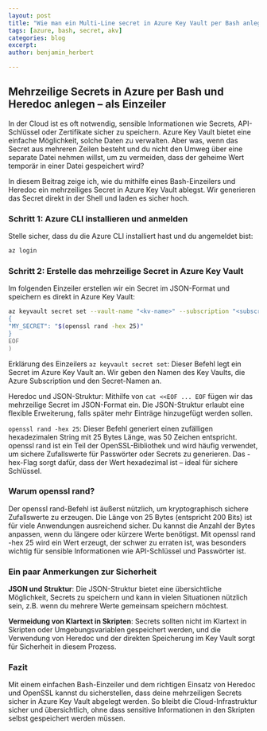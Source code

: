 ```yaml
---
layout: post
title: "Wie man ein Multi-Line secret in Azure Key Vault per Bash anlegt"
tags: [azure, bash, secret, akv]
categories: blog
excerpt:
author: benjamin_herbert

---
```


## Mehrzeilige Secrets in Azure per Bash und Heredoc anlegen – als Einzeiler
In der Cloud ist es oft notwendig, sensible Informationen wie Secrets, API-Schlüssel oder Zertifikate sicher zu speichern. Azure Key Vault bietet eine einfache Möglichkeit, solche Daten zu verwalten. Aber was, wenn das Secret aus mehreren Zeilen besteht und du nicht den Umweg über eine separate Datei nehmen willst, um zu vermeiden, dass der geheime Wert temporär in einer Datei gespeichert wird?

In diesem Beitrag zeige ich, wie du mithilfe eines Bash-Einzeilers und Heredoc ein mehrzeiliges Secret in Azure Key Vault ablegst. Wir generieren das Secret direkt in der Shell und laden es sicher hoch.

### Schritt 1: Azure CLI installieren und anmelden
Stelle sicher, dass du die Azure CLI installiert hast und du angemeldet bist:

```bash
az login
```

### Schritt 2: Erstelle das mehrzeilige Secret in Azure Key Vault
Im folgenden Einzeiler erstellen wir ein Secret im JSON-Format und speichern es direkt in Azure Key Vault:

```bash
az keyvault secret set --vault-name "<kv-name>" --subscription "<subscription>" --name "<secret-name>" --file <(cat <<EOF
{
"MY_SECRET": "$(openssl rand -hex 25)"
}
EOF
)
```

Erklärung des Einzeilers
`az keyvault secret set`: Dieser Befehl legt ein Secret im Azure Key Vault an. Wir geben den Namen des Key Vaults, 
die Azure Subscription und den Secret-Namen an.

Heredoc und JSON-Struktur: Mithilfe von `cat <<EOF ... EOF` fügen wir das mehrzeilige Secret im JSON-Format ein. Die JSON-Struktur erlaubt eine flexible Erweiterung, falls später mehr Einträge hinzugefügt werden sollen.

`openssl rand -hex 25`: Dieser Befehl generiert einen zufälligen hexadezimalen String mit 25 Bytes Länge, was 50 Zeichen entspricht. openssl rand ist ein Teil der OpenSSL-Bibliothek und wird häufig verwendet, um sichere Zufallswerte für Passwörter oder Secrets zu generieren. Das -hex-Flag sorgt dafür, dass der Wert hexadezimal ist – ideal für sichere Schlüssel.

### Warum openssl rand?

Der openssl rand-Befehl ist äußerst nützlich, um kryptographisch sichere Zufallswerte zu erzeugen. Die Länge von 25 Bytes (entspricht 200 Bits) ist für viele Anwendungen ausreichend sicher. Du kannst die Anzahl der Bytes anpassen, wenn du längere oder kürzere Werte benötigst. Mit openssl rand -hex 25 wird ein Wert erzeugt, der schwer zu erraten ist, was besonders wichtig für sensible Informationen wie API-Schlüssel und Passwörter ist.

### Ein paar Anmerkungen zur Sicherheit

**JSON und Struktur**: Die JSON-Struktur bietet eine übersichtliche Möglichkeit, Secrets zu speichern und kann in vielen Situationen nützlich sein, z.B. wenn du mehrere Werte gemeinsam speichern möchtest.


**Vermeidung von Klartext in Skripten**: Secrets sollten nicht im Klartext in Skripten oder Umgebungsvariablen gespeichert werden, und die Verwendung von Heredoc und der direkten Speicherung im Key Vault sorgt für Sicherheit in diesem Prozess.

### Fazit
Mit einem einfachen Bash-Einzeiler und dem richtigen Einsatz von Heredoc und OpenSSL kannst du sicherstellen, dass deine mehrzeiligen Secrets sicher in Azure Key Vault abgelegt werden. So bleibt die Cloud-Infrastruktur sicher und übersichtlich, ohne dass sensitive Informationen in den Skripten selbst gespeichert werden müssen.